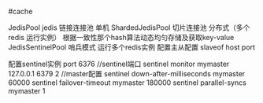 #cache

JedisPool jedis 链接连接池 单机
ShardedJedisPool 切片连接池 分布式（多个redis 运行实例） 根据一致性那个hash算法动态均匀存储及获取key-value
JedisSentinelPool 哨兵模式
运行多个redis实例 配置主从配置 slaveof host port

配置sentinel实例
port 6376 //sentinel端口
sentinel monitor mymaster 127.0.0.1 6379 2  //master配置
sentinel down-after-milliseconds mymaster 60000
sentinel failover-timeout mymaster 180000
sentinel parallel-syncs mymaster 1